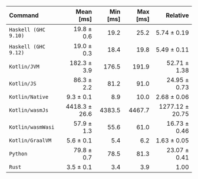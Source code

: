 | Command | Mean [ms] | Min [ms] | Max [ms] | Relative |
|:---|---:|---:|---:|---:|
| `Haskell (GHC 9.10)` | 19.8 ± 0.6 | 19.2 | 25.2 | 5.74 ± 0.19 |
| `Haskell (GHC 9.12)` | 19.0 ± 0.3 | 18.4 | 19.8 | 5.49 ± 0.11 |
| `Kotlin/JVM` | 182.3 ± 3.9 | 176.5 | 191.9 | 52.71 ± 1.38 |
| `Kotlin/JS` | 86.3 ± 2.2 | 81.2 | 91.0 | 24.95 ± 0.73 |
| `Kotlin/Native` | 9.3 ± 0.1 | 8.9 | 10.0 | 2.68 ± 0.06 |
| `Kotlin/wasmJs` | 4418.3 ± 26.6 | 4383.5 | 4467.7 | 1277.12 ± 20.75 |
| `Kotlin/wasmWasi` | 57.9 ± 1.3 | 55.6 | 61.0 | 16.73 ± 0.46 |
| `Kotlin/GraalVM` | 5.6 ± 0.1 | 5.4 | 6.2 | 1.63 ± 0.05 |
| `Python` | 79.8 ± 0.7 | 78.5 | 81.3 | 23.07 ± 0.41 |
| `Rust` | 3.5 ± 0.1 | 3.4 | 3.9 | 1.00 |
